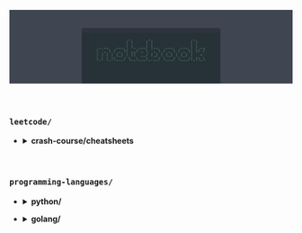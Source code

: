 ![Notebook Banner](https://raw.githubusercontent.com/kylecurtis/notebook/refs/heads/main/assets/banner/notebook-banner.png)

<br>

### `leetcode/`

- <details>
    <summary><strong>crash-course/cheatsheets</strong></summary>

    - `introduction`: Crash course overview
    - `resources/code-templates`: Common DSA patterns
    - `resources/stages-of-an-interview`: Interview prep
    - `resources/cheatsheets`: Big-O, and DSA charts and info

</details>


<br>

### `programming-languages/`

- <details>
    <summary><strong>python/</strong></summary>

    - `00-toc/claude-toc`: Python topics generated by Claude 3.5 Sonnet
    - `00-toc/gpt-toc`: Python topics generated by ChatGPT 4o

</details>

- <details>
    <summary><strong>golang/</strong></summary>

    - `00-toc/claude-toc`: Go topics generated by Claude 3.5 Sonnet
    - `00-toc/gpt-toc`: Go topics generated by ChatGPT 4o
    - `01-basics/hello-world`: Breakdown of a basic Go program
    - `01-basics/variables`: Variables and constants
    - `02-data-types/integers`: Signed and unsigned integers
    - `02-data-types/floats`: Floating point numbers

</details>
